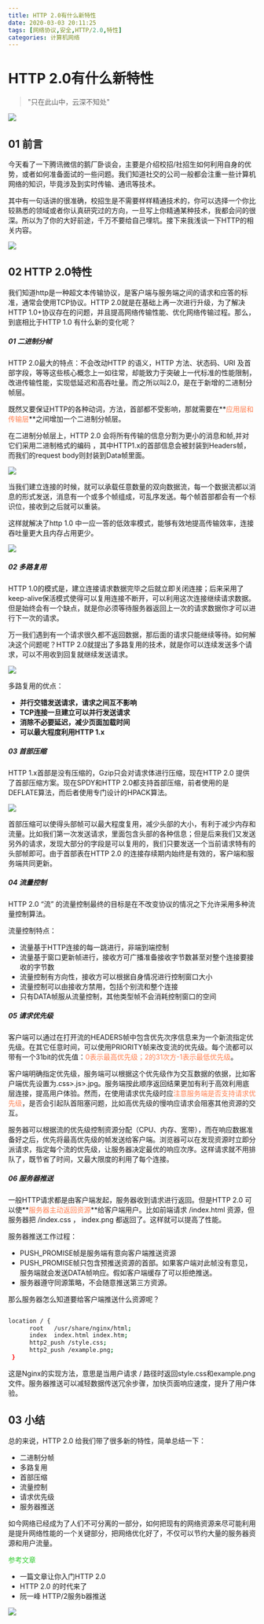 ```yaml
---
title: HTTP 2.0有什么新特性
date: 2020-03-03 20:11:25
tags: [网络协议,安全,HTTP/2.0,特性]
categories: 计算机网络
---
```


# HTTP 2.0有什么新特性

> "只在此山中，云深不知处"

![](../common/1.gif)



## 01 前言

今天看了一下腾讯微信的鹅厂卧谈会，主要是介绍校招/社招生如何利用自身的优势，或者如何准备面试的一些问题。我们知道社交的公司一般都会注重一些计算机网络的知识，毕竟涉及到实时传输、通讯等技术。

其中有一句话讲的很准确，校招生是不需要样样精通技术的，你可以选择一个你比较熟悉的领域或者你认真研究过的方向，一旦写上你精通某种技术，我都会问的很深。所以为了你的大好前途，千万不要给自己埋坑。接下来我浅谈一下HTTP的相关内容。

![](./img/1.jpg)

## 02 HTTP 2.0特性

我们知道http是一种超文本传输协议，是客户端与服务端之间的请求和应答的标准，通常会使用TCP协议。HTTP 2.0就是在基础上再一次进行升级，为了解决HTTP 1.0+协议存在的问题，并且提高网络传输性能、优化网络传输过程。那么，到底相比于HTTP 1.0 有什么新的变化呢？



##### **01 二进制分帧**

HTTP 2.0最大的特点：不会改动HTTP 的语义，HTTP 方法、状态码、URI 及首部字段，等等这些核心概念上一如往常，却能致力于突破上一代标准的性能限制，改进传输性能，实现低延迟和高吞吐量。而之所以叫2.0，是在于新增的二进制分帧层。

既然又要保证HTTP的各种动词，方法，首部都不受影响，那就需要在**<font color="#FF7F50">应用层和传输层</font>**之间增加一个二进制分帧层。

在二进制分帧层上，HTTP 2.0 会将所有传输的信息分割为更小的消息和帧,并对它们采用二进制格式的编码 ，其中HTTP1.x的首部信息会被封装到Headers帧，而我们的request body则封装到Data帧里面。

![](./img/2.jpg)

当我们建立连接的时候，就可以承载任意数量的双向数据流，每一个数据流都以消息的形式发送，消息有一个或多个帧组成，可乱序发送。每个帧首部都会有一个标识位，接收到之后就可以重装。

这样就解决了http 1.0 中一应一答的低效率模式，能够有效地提高传输效率，连接吞吐量更大且内存占用更少。

![](./img/3.png)



##### **02 多路复用**

HTTP 1.0的模式是，建立连接请求数据完毕之后就立即关闭连接；后来采用了keep-alive保活模式使得可以复用连接不断开，可以利用这次连接继续请求数据。但是始终会有一个缺点，就是你必须等待服务器返回上一次的请求数据你才可以进行下一次的请求。

万一我们遇到有一个请求很久都不返回数据，那后面的请求只能继续等待。如何解决这个问题呢？HTTP 2.0就提出了多路复用的技术，就是你可以连续发送多个请求，可以不用收到回复就继续发送请求。

![](./img/4.png)

多路复用的优点：

- **并行交错发送请求，请求之间互不影响**
- **TCP连接一旦建立可以并行发送请求**
- **消除不必要延迟，减少页面加载时间**
- **可以最大程度利用HTTP 1.x**



##### **03 首部压缩**

HTTP 1.x首部是没有压缩的，Gzip只会对请求体进行压缩，现在HTTP 2.0 提供了首部压缩方案。现在SPDY和HTTP 2.0都支持首部压缩，前者使用的是DEFLATE算法，而后者使用专门设计的HPACK算法。

![](./img/5.png)



首部压缩可以使得头部帧可以最大程度复用，减少头部的大小，有利于减少内存和流量。比如我们第一次发送请求，里面包含头部的各种信息；但是后来我们又发送另外的请求，发现大部分的字段是可以复用的，我们只要发送一个当前请求特有的头部帧即可。由于首部表在HTTP 2.0 的连接存续期内始终是有效的，客户端和服务端共同更新。



##### **04 流量控制**

HTTP 2.0 “流” 的流量控制最终的目标是在不改变协议的情况之下允许采用多种流量控制算法。

流量控制特点：

- 流量基于HTTP连接的每一跳进行，非端到端控制
- 流量基于窗口更新帧进行，接收方可广播准备接收字节数甚至对整个连接要接收的字节数
- 流量控制有方向性，接收方可以根据自身情况进行控制窗口大小
- 流量控制可以由接收方禁用，包括个别流和整个连接
- 只有DATA帧服从流量控制，其他类型帧不会消耗控制窗口的空间



##### **05 请求优先级**

客户端可以通过在打开流的HEADERS帧中包含优先次序信息来为一个新流指定优先级。在其它任意时间，可以使用PRIORITY帧来改变流的优先级。每个流都可以带有一个31bit的优先值：<font color="#FF7F50">0表示最高优先级；2的31次方-1表示最低优先级</font>。

客户端明确指定优先级，服务端可以根据这个优先级作为交互数据的依据，比如客户端优先设置为.css>.js>.jpg。服务端按此顺序返回结果更加有利于高效利用底层连接，提高用户体验。然而，在使用请求优先级时应<font color="#FF7F50">注意服务端是否支持请求优先级</font>，是否会引起队首阻塞问题，比如高优先级的慢响应请求会阻塞其他资源的交互。

服务器可以根据流的优先级控制资源分配（CPU、内存、宽带），而在响应数据准备好之后，优先将最高优先级的帧发送给客户端。浏览器可以在发现资源时立即分派请求，指定每个流的优先级，让服务器决定最优的响应次序。这样请求就不用排队了，既节省了时间，又最大限度的利用了每个连接。



##### **06 服务器推送**

一般HTTP请求都是由客户端发起，服务器收到请求进行返回。但是HTTP 2.0 可以使**<font color="#FF7F50">服务器主动返回资源</font>**给客户端用户。比如前端请求 /index.html 资源，但服务器把 /index.css ， index.png 都返回了。这样就可以提高了性能。



服务器推送工作过程：

- PUSH_PROMISE帧是服务端有意向客户端推送资源
- PUSH_PROMISE帧只包含预推送资源的首部。如果客户端对此帧没有意见，服务端就会发送DATA帧响应。假如客户端缓存了可以拒绝推送。
- 服务器遵守同源策略，不会随意推送第三方资源。

那么服务器怎么知道要给客户端推送什么资源呢？

```Bash

location / {
      root   /usr/share/nginx/html;
      index  index.html index.htm;
      http2_push /style.css;
      http2_push /example.png;
 }
```

这是Nginx的实现方法，意思是当用户请求 / 路径时返回style.css和example.png文件。服务器推送可以减轻数据传送冗余步骤，加快页面响应速度，提升了用户体验。



## 03 小结

总的来说，HTTP 2.0 给我们带了很多新的特性，简单总结一下：

- 二进制分帧
- 多路复用
- 首部压缩
- 流量控制
- 请求优先级
- 服务器推送

如今网络已经成为了人们不可分离的一部分，如何把现有的网络资源来尽可能利用是提升网络性能的一个关键部分，把网络优化好了，不仅可以节约大量的服务器资源和用户流量。



<font color="#32CD32">参考文章</font>

- 一篇文章让你入门HTTP 2.0
- HTTP 2.0 的时代来了
- 阮一峰 HTTP/2服务b器推送

![](../common/2.gif)
